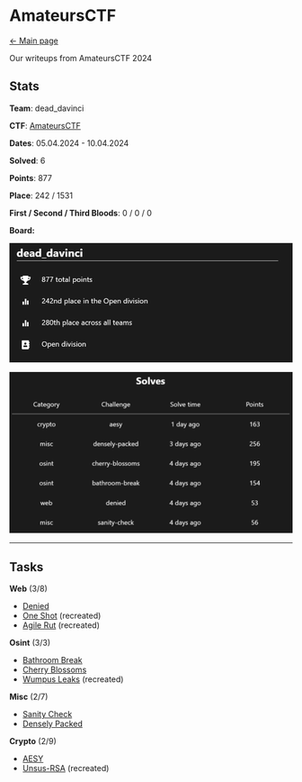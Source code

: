 # AmateursCTF

[<- Main page](../../)

Our writeups from AmateursCTF 2024
## Stats

**Team**:  dead_davinci

**CTF**: [AmateursCTF](https://ctftime.org/event/2226)

**Dates**: 05.04.2024 - 10.04.2024

**Solved**: 6

**Points**: 877

**Place**: 242 / 1531

**First / Second / Third Bloods**: 0 / 0 / 0

**Board:**

![](assets/Pasted%20image%2020240410153028.png)

![](assets/Pasted%20image%2020240410153038.png)

---
## Tasks

**Web** (3/8)
- [Denied](web/denied/readme.md)
- [One Shot](web/one-shot/readme.md) (recreated)
- [Agile Rut](web/agile-rut/readme.md) (recreated)

**Osint** (3/3)
- [Bathroom Break](osint/bathroom-break/readme.md)
- [Cherry Blossoms](osint/cherry-blossoms/readme.md)
- [Wumpus Leaks](osint/wumpus-leaks/readme.md) (recreated)

**Misc** (2/7)
- [Sanity Check](misc/sanity-check/readme.md)
- [Densely Packed](misc/densely-packed/readme.md)

**Crypto** (2/9)
- [AESY](crypto/aesy/readme.md)
- [Unsus-RSA](crypto/unsus-rsa/readme.md) (recreated)



